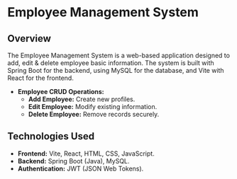 # Employee Management System

## Overview

The Employee Management System is a web-based application designed to add, edit & delete employee basic information. The system is built with Spring Boot for the backend, using MySQL for the database, and Vite with React for the frontend. 


- **Employee CRUD Operations:**
  - **Add Employee:** Create new profiles.
  - **Edit Employee:** Modify existing information.
  - **Delete Employee:** Remove records securely.

## Technologies Used

- **Frontend:** Vite, React, HTML, CSS, JavaScript.
- **Backend:** Spring Boot (Java), MySQL.
- **Authentication:** JWT (JSON Web Tokens).

